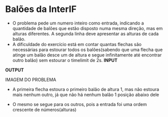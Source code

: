 # Balões da InterIF


* O problema pede um numero inteiro como entrada, indicando a quantidade de balões que estão disposto numa mesma direção, mas em alturas diferentes. A segunda linha deve apresentar as alturas de cada balão.
* A dificuldade do exercício está em contar quantas flechas são necessárias para estourar todos os balões(sabendo que uma flecha que atinge um balão desce um de altura e segue infinitamente até encontrar outro balão) sem estourar o timelimit de 2s.
<b>INPUT</b>

<b>OUTPUT</b>

IMAGEM DO PROBLEMA

* A primeira flecha estoura o primeiro balão de altura 1, mas não estoura mais nenhum outro, já que não há nenhum balão 1 posição abaixo dele

* O mesmo se segue para os outros, pois a entrada foi uma ordem crescente de números(alturas)

